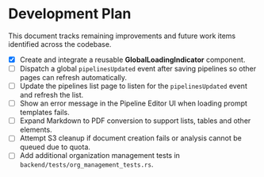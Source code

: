 # Development Plan

This document tracks remaining improvements and future work items identified across the codebase.

- [x] Create and integrate a reusable **GlobalLoadingIndicator** component.
- [ ] Dispatch a global `pipelinesUpdated` event after saving pipelines so other pages can refresh automatically.
- [ ] Update the pipelines list page to listen for the `pipelinesUpdated` event and refresh the list.
- [ ] Show an error message in the Pipeline Editor UI when loading prompt templates fails.
- [ ] Expand Markdown to PDF conversion to support lists, tables and other elements.
- [ ] Attempt S3 cleanup if document creation fails or analysis cannot be queued due to quota.
- [ ] Add additional organization management tests in `backend/tests/org_management_tests.rs`.
